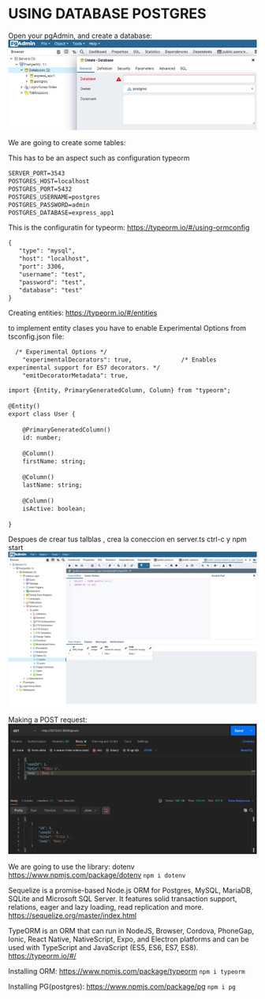 # USING DATABASE POSTGRES
Open your pgAdmin, and create a database:
![Alt text](img3.png)

We are going to create some tables:

This has to be an aspect such as configuration typeorm
```
SERVER_PORT=3543
POSTGRES_HOST=localhost
POSTGRES_PORT=5432 
POSTGRES_USERNAME=postgres 
POSTGRES_PASSWORD=admin
POSTGRES_DATABASE=express_app1
```

This is the configuratin for typeorm: https://typeorm.io/#/using-ormconfig
```
{
   "type": "mysql",
   "host": "localhost",
   "port": 3306,
   "username": "test",
   "password": "test",
   "database": "test"
}
```

Creating entities:
https://typeorm.io/#/entities

to implement entity clases you have to enable Experimental Options from tsconfig.json file:
```
  /* Experimental Options */
    "experimentalDecorators": true,              /* Enables experimental support for ES7 decorators. */
    "emitDecoratorMetadata": true,    
```
```
import {Entity, PrimaryGeneratedColumn, Column} from "typeorm";

@Entity()
export class User {

    @PrimaryGeneratedColumn()
    id: number;

    @Column()
    firstName: string;

    @Column()
    lastName: string;

    @Column()
    isActive: boolean;

}
```
Despues de crear tus talblas , crea la coneccion en server.ts  ctrl-c y npm start 
![Alt text](img1.png)

Making a POST request:
![Alt text](img2.png)

We are going to use the library: dotenv
https://www.npmjs.com/package/dotenv
```npm i dotenv```

Sequelize is a promise-based Node.js ORM for Postgres, MySQL, MariaDB, SQLite and Microsoft SQL Server. It features solid transaction support, relations, eager and lazy loading, read replication and more.
https://sequelize.org/master/index.html

TypeORM is an ORM that can run in NodeJS, Browser, Cordova, PhoneGap, Ionic, React Native, NativeScript, Expo, and Electron platforms and can be used with TypeScript and JavaScript (ES5, ES6, ES7, ES8).
https://typeorm.io/#/

Installing ORM:
https://www.npmjs.com/package/typeorm
```npm i typeorm```

Installing PG(postgres):
https://www.npmjs.com/package/pg
```npm i pg```